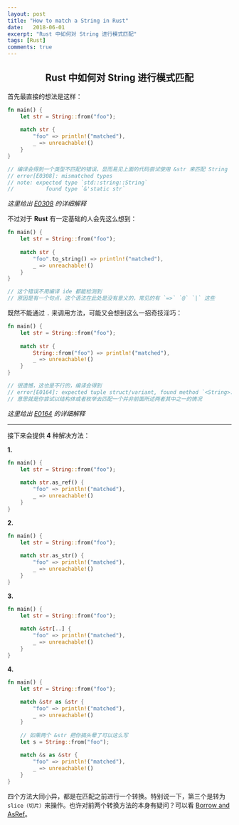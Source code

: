 ```yaml
---
layout: post
title: "How to match a String in Rust"
date:   2018-06-01
excerpt: "Rust 中如何对 String 进行模式匹配"
tags: [Rust]
comments: true
---
```


<center><h2>Rust 中如何对 String 进行模式匹配</h2></center>

<!--more-->

首先最直接的想法是这样：

```rust
fn main() {
    let str = String::from("foo");
    
    match str {
        "foo" => println!("matched"),
        _ => unreachable!()
    }
}

// 编译会得到一个类型不匹配的错误，显而易见上面的代码尝试使用 &str 来匹配 String
// error[E0308]: mismatched types
// note: expected type `std::string::String`
//          found type `&'static str`
```

*这里给出 [E0308](https://doc.rust-lang.org/error-index.html#E0308) 的详细解释*

不过对于 **Rust** 有一定基础的人会先这么想到：

```rust
fn main() {
    let str = String::from("foo");
    
    match str {
        "foo".to_string() => println!("matched"),
        _ => unreachable!()
    }
}

// 这个错误不用编译 ide 都能检测到
// 原因是有一个句点，这个语法在此处是没有意义的，常见的有 `=>` `@` `|` 这些
```

既然不能通过 `.` 来调用方法，可能又会想到这么一招奇技淫巧：

```rust
fn main() {
    let str = String::from("foo");
    
    match str {
        String::from("foo") => println!("matched"),
        _ => unreachable!()
    }
}

// 很遗憾，这也是不行的，编译会得到
// error[E0164]: expected tuple struct/variant, found method `<String>::from`
// 意思就是你尝试以结构体或者枚举去匹配一个并非前面所述两者其中之一的情况
```

*这里给出 [E0164](https://doc.rust-lang.org/error-index.html#E0164) 的详细解释*

---

接下来会提供 **4** 种解决方法：

**1.**

```rust
fn main() {
    let str = String::from("foo");
    
    match str.as_ref() {
        "foo" => println!("matched"),
        _ => unreachable!()
    }
}
```

**2.**

```rust
fn main() {
    let str = String::from("foo");
    
    match str.as_str() {
        "foo" => println!("matched"),
        _ => unreachable!()
    }
}
```

**3.**

```rust
fn main() {
    let str = String::from("foo");
    
    match &str[..] {
        "foo" => println!("matched"),
        _ => unreachable!()
    }
}
```

**4.**

```rust
fn main() {
    let str = String::from("foo");
    
    match &str as &str {
        "foo" => println!("matched"),
        _ => unreachable!()
    }
    
    // 如果两个 &str 把你搞头晕了可以这么写
    let s = String::from("foo");
    
    match &s as &str {
        "foo" => println!("matched"),
        _ => unreachable!()
    }
}
```

四个方法大同小异，都是在匹配之前进行一个转换。特别说一下，第三个是转为 `slice（切片）`来操作。也许对前两个转换方法的本身有疑问？可以看 [Borrow and AsRef](https://uvwvu.xyz/Rust/Borrow-and-AsRef.rust)。